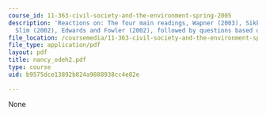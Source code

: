 ```yaml
---
course_id: 11-363-civil-society-and-the-environment-spring-2005
description: 'Reactions on: The four main readings, Wapner (2003), Sikkink (2002),
  Slim (2002), Edwards and Fowler (2002), followed by questions based on the readings.'
file_location: /coursemedia/11-363-civil-society-and-the-environment-spring-2005/b9575dce13892b824a9888938cc4e82e_nancy_odeh2.pdf
file_type: application/pdf
layout: pdf
title: nancy_odeh2.pdf
type: course
uid: b9575dce13892b824a9888938cc4e82e

---
```

None